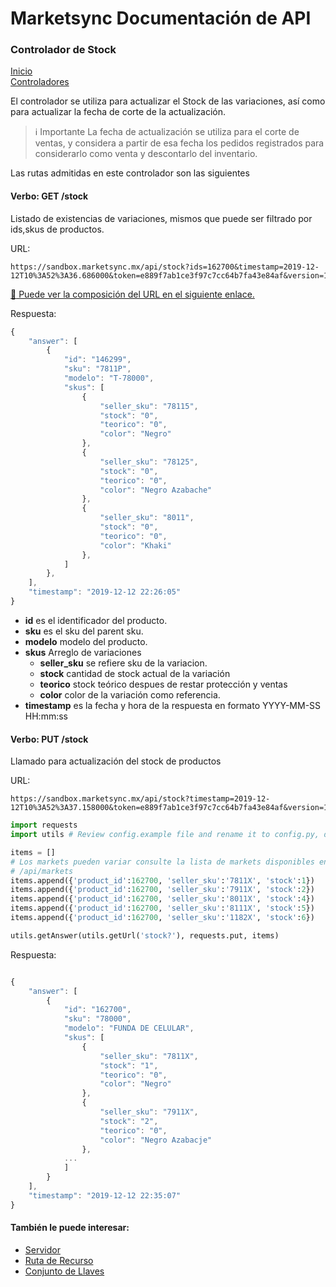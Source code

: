 # Marketsync Documentación de API 
### Controlador de Stock

[Inicio](https://github.com/hvalles/marketsync)  
[Controladores](https://github.com/hvalles/marketsync/blob/master/links/controller.md)

El controlador se utiliza para actualizar el Stock de las variaciones, así como para actualizar la fecha de corte de la actualización.

> :information_source: Importante
> La fecha de actualización se utiliza para el corte de ventas, y considera a partir de esa fecha los pedidos registrados para considerarlo como venta y descontarlo del inventario.

Las rutas admitidas en este controlador son las siguientes

#### Verbo: GET /stock

Listado de existencias de variaciones, mismos que puede ser filtrado por ids,skus de productos.

URL:
```HTTP
https://sandbox.marketsync.mx/api/stock?ids=162700&timestamp=2019-12-12T10%3A52%3A36.686000&token=e889f7ab1ce3f97c7cc64b7fa43e84af&version=1.0&signature=54a98aea2667c308ef086195b6d2c9d0ea71efa292071e6399e91bddd0b0144c
```

[:link: Puede ver la composición del URL en el siguiente enlace.](https://github.com/hvalles/marketsync/blob/master/links/url.md)

Respuesta:
```javascript
{
    "answer": [
        {
            "id": "146299",
            "sku": "7811P",
            "modelo": "T-78000",
            "skus": [
                {
                    "seller_sku": "78115",
                    "stock": "0",
                    "teorico": "0",
                    "color": "Negro"
                },
                {
                    "seller_sku": "78125",
                    "stock": "0",
                    "teorico": "0",
                    "color": "Negro Azabache"
                },
                {
                    "seller_sku": "8011",
                    "stock": "0",
                    "teorico": "0",
                    "color": "Khaki"
                },
            ]
        },
    ],
    "timestamp": "2019-12-12 22:26:05"
}
```

- **id** es el identificador del producto.
- **sku** es el sku del parent sku.
- **modelo** modelo del producto.
- **skus** Arreglo de variaciones
  - **seller_sku** se refiere sku de la variacion.
  - **stock** cantidad de stock actual de la variación
  - **teorico** stock teórico despues de restar protección y ventas
  - **color** color de la variación como referencia.
- **timestamp** es la fecha y hora de la respuesta en formato YYYY-MM-SS HH:mm:ss

#### Verbo: PUT /stock

Llamado para actualización del stock de productos

URL:
```HTTP
https://sandbox.marketsync.mx/api/stock?timestamp=2019-12-12T10%3A52%3A37.158000&token=e889f7ab1ce3f97c7cc64b7fa43e84af&version=1.0&signature=561d0f88ad80870e55d34d40413e849a11de3afe752f493669e5ad00d9a41265
```

```python
import requests
import utils # Review config.example file and rename it to config.py, do not forget to erase your keys.

items = []
# Los markets pueden variar consulte la lista de markets disponibles en 
# /api/markets
items.append({'product_id':162700, 'seller_sku':'7811X', 'stock':1})
items.append({'product_id':162700, 'seller_sku':'7911X', 'stock':2}) 
items.append({'product_id':162700, 'seller_sku':'8011X', 'stock':4})
items.append({'product_id':162700, 'seller_sku':'8111X', 'stock':5})
items.append({'product_id':162700, 'seller_sku':'1182X', 'stock':6})

utils.getAnswer(utils.getUrl('stock?'), requests.put, items)
```

Respuesta:
```javascript

{
    "answer": [
        {
            "id": "162700",
            "sku": "78000",
            "modelo": "FUNDA DE CELULAR",
            "skus": [
                {
                    "seller_sku": "7811X",
                    "stock": "1",
                    "teorico": "0",
                    "color": "Negro"
                },
                {
                    "seller_sku": "7911X",
                    "stock": "2",
                    "teorico": "0",
                    "color": "Negro Azabacje"
                },
            ...
            ]
        }
    ],
    "timestamp": "2019-12-12 22:35:07"
}

```


#### También le puede interesar:

- [Servidor](https://github.com/hvalles/marketsync/blob/master/links/server.md)
- [Ruta de Recurso](https://github.com/hvalles/marketsync/blob/master/links/url.md)
- [Conjunto de Llaves](https://github.com/hvalles/marketsync/blob/master/links/keys.md)

